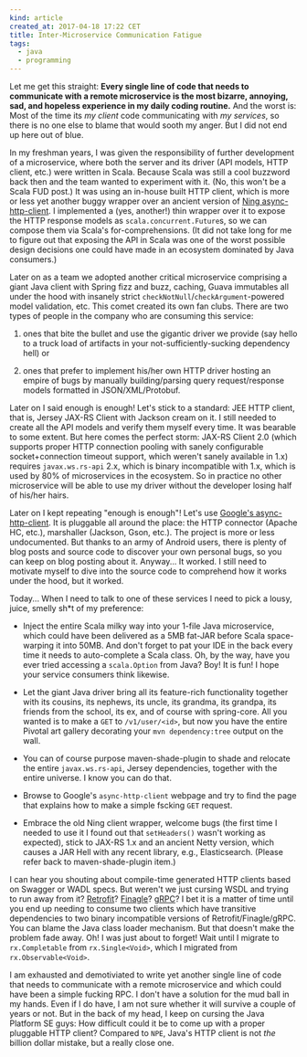 ```yaml
---
kind: article
created_at: 2017-04-18 17:22 CET
title: Inter-Microservice Communication Fatigue
tags:
  - java
  - programming
---
```


Let me get this straight: **Every single line of code that needs to
communicate with a remote microservice is the most bizarre, annoying, sad, and
hopeless experience in my daily coding routine.** And the worst is: Most of
the time its *my client* code communicating with *my services*, so there is no
one else to blame that would sooth my anger. But I did not end up here out of
blue.

In my freshman years, I was given the responsibility of further development of
a microservice, where both the server and its driver (API models, HTTP client,
etc.) were written in Scala. Because Scala was still a cool buzzword back then
and the team wanted to experiment with it. (No, this won't be a Scala FUD
post.) It was using an in-house built HTTP client, which is more or less yet
another buggy wrapper over an ancient version of [Ning
async-http-client](https://github.com/ning/async-http-client). I implemented a
(yes, another!) thin wrapper over it to expose the HTTP response models as
`scala.concurrent.Future`s, so we can compose them via Scala's
for-comprehensions. (It did not take long for me to figure out that exposing
the API in Scala was one of the worst possible design decisions one could have
made in an ecosystem dominated by Java consumers.)

Later on as a team we adopted another critical microservice comprising a giant
Java client with Spring fizz and buzz, caching, Guava immutables all under the
hood with insanely strict `checkNotNull`/`checkArgument`-powered model
validation, etc. This comet created its own fan clubs. There are two types of
people in the company who are consuming this service:

1. ones that bite the bullet and use the gigantic driver we
   provide (say hello to a truck load of artifacts in your
   not-sufficiently-sucking dependency hell) or

2. ones that prefer to implement his/her own HTTP driver hosting an empire of
   bugs by manually building/parsing query request/response models formatted
   in JSON/XML/Protobuf.

Later on I said enough is enough! Let's stick to a standard: JEE HTTP client,
that is, Jersey JAX-RS Client with Jackson cream on it. I still needed to
create all the API models and verify them myself every time. It was bearable
to some extent. But here comes the perfect storm: JAX-RS Client 2.0 (which
supports proper HTTP connection pooling with sanely configurable
socket+connection timeout support, which weren't sanely available in 1.x)
requires `javax.ws.rs-api` 2.x, which is binary incompatible with 1.x, which
is used by 80% of microservices in the ecosystem. So in practice no other
microservice will be able to use my driver without the developer losing half
of his/her hairs.

Later on I kept repeating "enough is enough"! Let's use [Google's
async-http-client](https://github.com/AsyncHttpClient/async-http-client). It
is pluggable all around the place: the HTTP connector (Apache HC, etc.),
marshaller (Jackson, Gson, etc.). The project is more or less undocumented.
But thanks to an army of Android users, there is plenty of blog posts and
source code to discover your own personal bugs, so you can keep on blog
posting about it. Anyway... It worked. I still need to motivate myself to dive
into the source code to comprehend how it works under the hood, but it worked.

Today... When I need to talk to one of these services I need to pick a lousy,
juice, smelly sh*t of my preference:

- Inject the entire Scala milky way into your 1-file Java microservice, which
  could have been delivered as a 5MB fat-JAR before Scala space-warping it
  into 50MB. And don't forget to pat your IDE in the back every time it needs
  to auto-complete a Scala class. Oh, by the way, have you ever tried
  accessing a `scala.Option` from Java? Boy! It is fun! I hope your service
  consumers think likewise.

- Let the giant Java driver bring all its feature-rich functionality together
  with its cousins, its nephews, its uncle, its grandma, its grandpa, its
  friends from the school, its ex, and of course with spring-core. All you
  wanted is to make a `GET` to `/v1/user/<id>`, but now you have the entire
  Pivotal art gallery decorating your `mvn dependency:tree` output on the
  wall.

- You can of course purpose maven-shade-plugin to shade and relocate the
  entire `javax.ws.rs-api`, Jersey dependencies, together with the entire
  universe. I know you can do that.

- Browse to Google's `async-http-client` webpage and try to find the page that
  explains how to make a simple fscking `GET` request.

- Embrace the old Ning client wrapper, welcome bugs (the first time I needed
  to use it I found out that `setHeaders()` wasn't working as expected), stick
  to JAX-RS 1.x and an ancient Netty version, which causes a JAR Hell with any
  recent library, e.g., Elasticsearch. (Please refer back to
  maven-shade-plugin item.)

I can hear you shouting about compile-time generated HTTP clients based on
Swagger or WADL specs. But weren't we just cursing WSDL and trying to run away
from it? [Retrofit](square.github.io/retrofit/)?
[Finagle](https://twitter.github.io/finagle/)? [gRPC](http://www.grpc.io/)? I
bet it is a matter of time until you end up needing to consume two clients
which have transitive dependencies to two binary incompatible versions of
Retrofit/Finagle/gRPC. You can blame the Java class loader mechanism. But that
doesn't make the problem fade away. Oh! I was just about to forget! Wait until
I migrate to `rx.Completable` from `rx.Single<Void>`, which I migrated from
`rx.Observable<Void>`.

I am exhausted and demotiviated to write yet another single line of code that
needs to communicate with a remote microservice and which could have been a
simple fucking RPC. I don't have a solution for the mud ball in my hands. Even
if I do have, I am not sure whether it will survive a couple of years or not.
But in the back of my head, I keep on cursing the Java Platform SE guys: How
difficult could it be to come up with a proper pluggable HTTP client? Compared
to `NPE`, Java's HTTP client is not *the* billion dollar mistake, but a really
close one.
